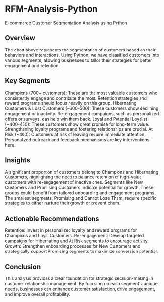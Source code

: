 # RFM-Analysis-Python
E-commerce Customer Segmentation Analysis using Python
## Overview
The chart above represents the segmentation of customers based on their behaviors and interactions. Using Python, we have classified customers into various segments, allowing businesses to tailor their strategies for better engagement and retention.

## Key Segments
Champions (700+ customers): These are the most valuable customers who consistently engage and contribute the most. Retention strategies and reward programs should focus heavily on this group.
Hibernating Customers & Lost Customers (~600-500): These customers show declining engagement or inactivity. Re-engagement campaigns, such as personalized offers or surveys, can help win them back.
Loyal and Potential Loyalist (~400-450): These customers show great promise for long-term value. Strengthening loyalty programs and fostering relationships are crucial.
At Risk (~400): Customers at risk of leaving require immediate attention. Personalized outreach and feedback mechanisms are key interventions here.
## Insights
A significant proportion of customers belong to Champions and Hibernating Customers, highlighting the need to balance retention of high-value customers with re-engagement of inactive ones.
Segments like New Customers and Promising Customers indicate potential for growth. These groups could benefit from tailored onboarding and engagement programs.
The smallest segments, Promising and Cannot Lose Them, require specific strategies to either nurture their growth or prevent churn.
## Actionable Recommendations
Retention: Invest in personalized loyalty and reward programs for Champions and Loyal Customers.
Re-engagement: Develop targeted campaigns for Hibernating and At Risk segments to encourage activity.
Growth: Strengthen onboarding processes for New Customers and strategically support Promising segments to maximize conversion potential.
## Conclusion
This analysis provides a clear foundation for strategic decision-making in customer relationship management. By focusing on each segment's unique needs, businesses can enhance customer satisfaction, drive engagement, and improve overall profitability.
